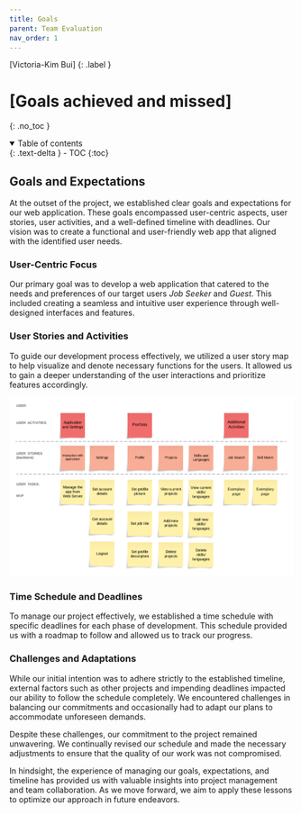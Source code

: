 ```yaml
---
title: Goals
parent: Team Evaluation
nav_order: 1
---
```


[Victoria-Kim Bui]
{: .label }

# [Goals achieved and missed]
{: .no_toc }

<details open markdown="block">
  <summary>
    Table of contents
  </summary>
  {: .text-delta }
- TOC
{:toc}
</details>

## Goals and Expectations

At the outset of the project, we established clear goals and expectations for our web application. These goals encompassed user-centric aspects, user stories, user activities, and a well-defined timeline with deadlines. Our vision was to create a functional and user-friendly web app that aligned with the identified user needs.

### User-Centric Focus

Our primary goal was to develop a web application that catered to the needs and preferences of our target users *Job Seeker* and *Guest*. This included creating a seamless and intuitive user experience through well-designed interfaces and features. 

### User Stories and Activities

To guide our development process effectively, we utilized a user story map to help visualize and denote necessary functions for the users. It allowed us to gain a deeper understanding of the user interactions and prioritize features accordingly. 

![user-story-map](../assets/images/user-story-map.png)

### Time Schedule and Deadlines

To manage our project effectively, we established a time schedule with specific deadlines for each phase of development. This schedule provided us with a roadmap to follow and allowed us to track our progress.

### Challenges and Adaptations

While our initial intention was to adhere strictly to the established timeline, external factors such as other projects and impending deadlines impacted our ability to follow the schedule completely. We encountered challenges in balancing our commitments and occasionally had to adapt our plans to accommodate unforeseen demands.

Despite these challenges, our commitment to the project remained unwavering. We continually revised our schedule and made the necessary adjustments to ensure that the quality of our work was not compromised.

In hindsight, the experience of managing our goals, expectations, and timeline has provided us with valuable insights into project management and team collaboration. As we move forward, we aim to apply these lessons to optimize our approach in future endeavors.
